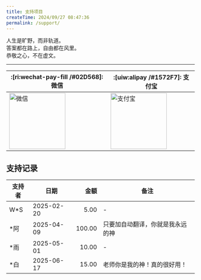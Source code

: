 ```yaml
---
title: 支持项目
createTime: 2024/09/27 08:47:36
permalink: /support/
---
```


人生是旷野，而非轨道。  
答案都在路上，自由都在风里。  
恭敬之心，不在虚文。  

---

| :[ri:wechat-pay-fill /#02D568]: 微信 | :[uiw:alipay /#1572F7]: 支付宝 |
| -------------------------------------- | ----------------------------------------- |
| <img src="https://img.moetranslate.top/wechat.png" alt="微信" width="150" /> | <img src="https://img.moetranslate.top/alipay.jpg" alt="支付宝" width="150" /> |


## 支持记录

| 支持者 | 日期         |     金额 | 备注               |
|-----|------------|-------:|------------------|
| W*S | 2025-02-20 |   5.00 | -                |
| *阿  | 2025-04-09 | 100.00 | 只要加自动翻译，你就是我永远的神 |
| *雨  | 2025-05-01 |  10.00 | -                |
| *白  | 2025-06-17 |  15.00 | 老师你是我的神！真的很好用！   |
